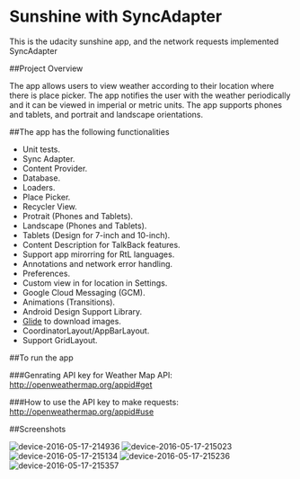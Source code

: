 # Sunshine with SyncAdapter
This is the udacity sunshine app, and the network requests implemented SyncAdapter  

##Project Overview

The app allows users to view weather according to their location where there is place picker. The app notifies the user with the weather periodically and it can be viewed in imperial or metric units. The app supports phones and tablets, and portrait and landscape orientations.

##The app has the following functionalities

* Unit tests.
* Sync Adapter.
* Content Provider.
* Database.
* Loaders.
* Place Picker.
* Recycler View. 
* Protrait (Phones and Tablets).
* Landscape (Phones and Tablets).
* Tablets (Design for 7-inch and 10-inch).
* Content Description for TalkBack features.
* Support app mirorring for RtL languages. 
* Annotations and network error handling.
* Preferences. 
* Custom view in for location in Settings.
* Google Cloud Messaging (GCM).
* Animations (Transitions).
* Android Design Support Library.
* [Glide](https://github.com/bumptech/glide) to download images.
* CoordinatorLayout/AppBarLayout.
* Support GridLayout.

##To run the app

###Genrating API key for Weather Map API:
http://openweathermap.org/appid#get

###How to use the API key to make requests:
http://openweathermap.org/appid#use

##Screenshots

![device-2016-05-17-214936](https://cloud.githubusercontent.com/assets/4416384/15341298/23062876-1c8e-11e6-905c-8ac46e70a3a2.png)
![device-2016-05-17-215023](https://cloud.githubusercontent.com/assets/4416384/15341299/23127ffe-1c8e-11e6-9688-32fb27781c35.png)
![device-2016-05-17-215134](https://cloud.githubusercontent.com/assets/4416384/15341300/23773dfe-1c8e-11e6-8401-926c70ecfbe2.png)
![device-2016-05-17-215236](https://cloud.githubusercontent.com/assets/4416384/15341303/24b4607a-1c8e-11e6-9cb2-6687cfc382f0.png)
![device-2016-05-17-215357](https://cloud.githubusercontent.com/assets/4416384/15341304/261d7744-1c8e-11e6-9560-bbbdbe70e341.png)

